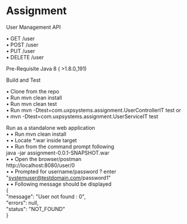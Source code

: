 # Assignment
User Management API

• GET /user <br>
• POST /user <br>
• PUT /user <br>
• DELETE /user <br>

Pre-Requisite
Java 8 ( >1.8.0_191)

Build and Test 

• Clone from the repo <br>
• Run mvn clean install <br>
• Run mvn clean test <br>
• Run mvn -Dtest=com.uxpsystems.assignment.UserControllerIT test or <br>
• mvn -Dtest=com.uxpsystems.assignment.UserServiceIT test <br>

Run as a standalone web application<br> 
• • Run mvn clean install<br>
• • Locate *.war inside target<br>
• • Run from the command prompt following <br>
java -jar assignment-0.0.1-SNAPSHOT.war<br>
• • Open the browser/postman <br>
http://localhost:8080/user/0<br>
• • Prompted for username/password ? enter "systemuser@testdomain.com/password1"<br>
• • Following message should be displayed<br>
{<br>
"message": "User not found : 0",<br>
"errors": null,<br>
"status": "NOT_FOUND"<br>
}<br>
